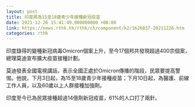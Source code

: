 ```yaml
---
layout: post
title: 印度將為15至18歲青少年接種新冠疫苗
date: 2021-12-26 15:41:49.000000000 +08:00
link: https://news.rthk.hk/rthk/ch/component/k2/1626037-20211226.htm
categories: rthk
---
```


印度錄得的變種新冠病毒Omicron個案上升，至今17個邦共發現超過400宗個案，總理莫迪宣布擴大疫苗接種計劃。

莫迪發表全國電視講話，表示全國正處於Omicron傳播的階段，民眾要提高警惕。他說，下月3日起，為15至18歲青少年接種疫苗；下月10日起，為醫護、前線工作人員，以及60歲以上人群接種加強劑。

印度至今已為民眾接種超過14億劑新冠疫苗，61%的人口打了兩針。
